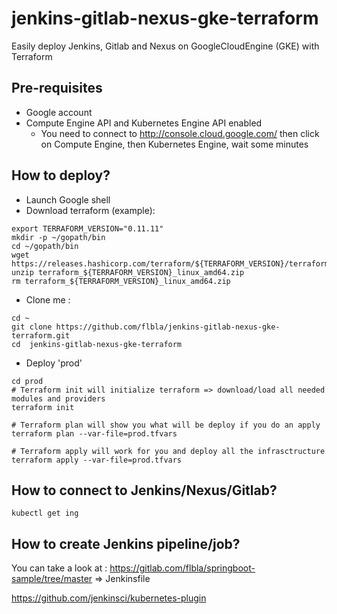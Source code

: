 # jenkins-gitlab-nexus-gke-terraform

Easily deploy Jenkins, Gitlab and Nexus on GoogleCloudEngine (GKE) with Terraform

## Pre-requisites

- Google account 
- Compute Engine API and Kubernetes Engine API enabled
  - You need to connect to http://console.cloud.google.com/ then click on Compute Engine, then Kubernetes Engine, wait some minutes

## How to deploy?

- Launch Google shell
- Download terraform (example): 
```shell
export TERRAFORM_VERSION="0.11.11"
mkdir -p ~/gopath/bin 
cd ~/gopath/bin
wget https://releases.hashicorp.com/terraform/${TERRAFORM_VERSION}/terraform_${TERRAFORM_VERSION}_linux_amd64.zip
unzip terraform_${TERRAFORM_VERSION}_linux_amd64.zip
rm terraform_${TERRAFORM_VERSION}_linux_amd64.zip
```
- Clone me : 
```shell
cd ~
git clone https://github.com/flbla/jenkins-gitlab-nexus-gke-terraform.git
cd  jenkins-gitlab-nexus-gke-terraform
```
- Deploy 'prod'
```shell
cd prod
# Terraform init will initialize terraform => download/load all needed modules and providers
terraform init

# Terraform plan will show you what will be deploy if you do an apply
terraform plan --var-file=prod.tfvars

# Terraform apply will work for you and deploy all the infrasctructure
terraform apply --var-file=prod.tfvars
```

## How to connect to Jenkins/Nexus/Gitlab?

```shell
kubectl get ing
```

## How to create Jenkins pipeline/job?

You can take a look at : https://gitlab.com/flbla/springboot-sample/tree/master
=> Jenkinsfile

https://github.com/jenkinsci/kubernetes-plugin
